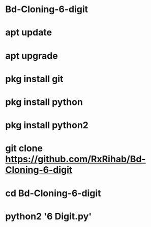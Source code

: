 # Bd-Cloning-6-digit

# apt update

# apt upgrade

# pkg install git

# pkg install python

# pkg install python2

# git clone https://github.com/RxRihab/Bd-Cloning-6-digit

# cd Bd-Cloning-6-digit

# python2 '6 Digit.py'

